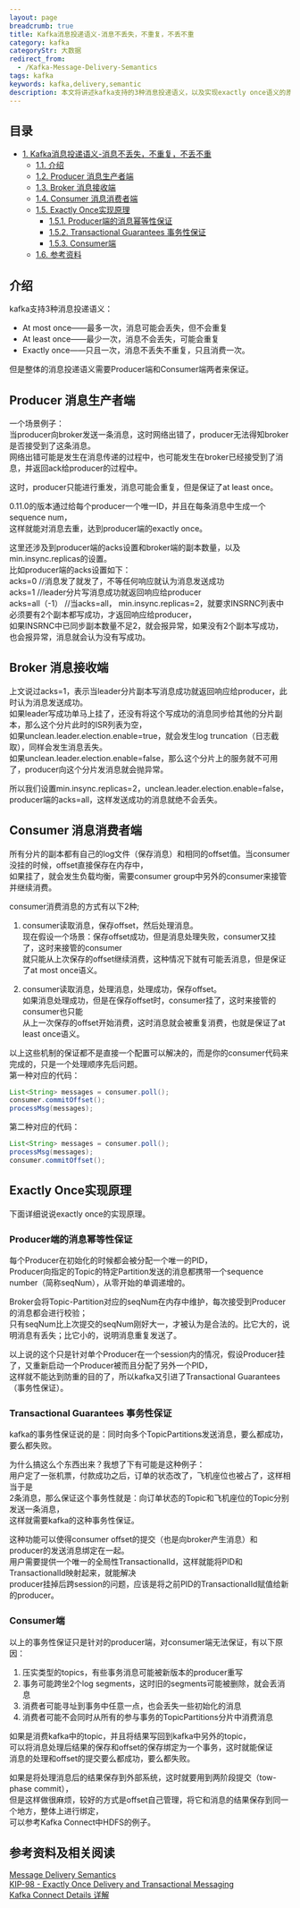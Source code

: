 ```yaml
---
layout: page
breadcrumb: true
title: Kafka消息投递语义-消息不丢失，不重复，不丢不重
category: kafka
categoryStr: 大数据
redirect_from:
  - /Kafka-Message-Delivery-Semantics
tags: kafka
keywords: kafka,delivery,semantic
description: 本文将讲述kafka支持的3种消息投递语义，以及实现exactly once语义的原理机制。
---
```

<div id="table-of-contents">
<h2>目录</h2>
<div id="text-table-of-contents">
<ul>
<li><a href="#sec-1">1. Kafka消息投递语义-消息不丢失，不重复，不丢不重</a>
<ul>
<li><a href="#sec-1-1">1.1. 介绍</a></li>
<li><a href="#sec-1-2">1.2. Producer 消息生产者端</a></li>
<li><a href="#sec-1-3">1.3. Broker 消息接收端</a></li>
<li><a href="#sec-1-4">1.4. Consumer 消息消费者端</a></li>
<li><a href="#sec-1-5">1.5. Exactly Once实现原理</a>
<ul>
<li><a href="#sec-1-5-1">1.5.1. Producer端的消息幂等性保证</a></li>
<li><a href="#sec-1-5-2">1.5.2. Transactional Guarantees 事务性保证</a></li>
<li><a href="#sec-1-5-3">1.5.3. Consumer端</a></li>
</ul>
</li>
<li><a href="#sec-1-6">1.6. 参考资料</a></li>
</ul>
</li>
</ul>
</div>
</div>

## 介绍<a id="sec-1-1" name="sec-1-1"></a>

kafka支持3种消息投递语义：  
- At most once——最多一次，消息可能会丢失，但不会重复  
- At least once——最少一次，消息不会丢失，可能会重复  
- Exactly once——只且一次，消息不丢失不重复，只且消费一次。  

但是整体的消息投递语义需要Producer端和Consumer端两者来保证。  

## Producer 消息生产者端<a id="sec-1-2" name="sec-1-2"></a>

一个场景例子：  
当producer向broker发送一条消息，这时网络出错了，producer无法得知broker是否接受到了这条消息。  
网络出错可能是发生在消息传递的过程中，也可能发生在broker已经接受到了消息，并返回ack给producer的过程中。  

这时，producer只能进行重发，消息可能会重复，但是保证了at least once。  

0.11.0的版本通过给每个producer一个唯一ID，并且在每条消息中生成一个sequence num，  
这样就能对消息去重，达到producer端的exactly once。  

这里还涉及到producer端的acks设置和broker端的副本数量，以及min.insync.replicas的设置。  
比如producer端的acks设置如下：  
acks=0  //消息发了就发了，不等任何响应就认为消息发送成功  
acks=1  //leader分片写消息成功就返回响应给producer  
acks=all（-1） //当acks=all， min.insync.replicas=2，就要求INSRNC列表中必须要有2个副本都写成功，才返回响应给producer，  
如果INSRNC中已同步副本数量不足2，就会报异常，如果没有2个副本写成功，也会报异常，消息就会认为没有写成功。  

## Broker 消息接收端<a id="sec-1-3" name="sec-1-3"></a>

上文说过acks=1，表示当leader分片副本写消息成功就返回响应给producer，此时认为消息发送成功。  
如果leader写成功单马上挂了，还没有将这个写成功的消息同步给其他的分片副本，那么这个分片此时的ISR列表为空，  
如果unclean.leader.election.enable=true，就会发生log truncation（日志截取），同样会发生消息丢失。  
如果unclean.leader.election.enable=false，那么这个分片上的服务就不可用了，producer向这个分片发消息就会抛异常。  

所以我们设置min.insync.replicas=2，unclean.leader.election.enable=false，producer端的acks=all，这样发送成功的消息就绝不会丢失。  

## Consumer 消息消费者端<a id="sec-1-4" name="sec-1-4"></a>

所有分片的副本都有自己的log文件（保存消息）和相同的offset值。当consumer没挂的时候，offset直接保存在内存中，  
如果挂了，就会发生负载均衡，需要consumer group中另外的consumer来接管并继续消费。  

consumer消费消息的方式有以下2种;  
1. consumer读取消息，保存offset，然后处理消息。  
现在假设一个场景：保存offset成功，但是消息处理失败，consumer又挂了，这时来接管的consumer  
就只能从上次保存的offset继续消费，这种情况下就有可能丢消息，但是保证了at most once语义。  

2. consumer读取消息，处理消息，处理成功，保存offset。  
如果消息处理成功，但是在保存offset时，consumer挂了，这时来接管的consumer也只能  
从上一次保存的offset开始消费，这时消息就会被重复消费，也就是保证了at least once语义。  

以上这些机制的保证都不是直接一个配置可以解决的，而是你的consumer代码来完成的，只是一个处理顺序先后问题。    
第一种对应的代码：  
```java
List<String> messages = consumer.poll();
consumer.commitOffset();
processMsg(messages);
```

第二种对应的代码：  
```java
List<String> messages = consumer.poll();
processMsg(messages);
consumer.commitOffset();
```

## Exactly Once实现原理<a id="sec-1-5" name="sec-1-5"></a>

下面详细说说exactly once的实现原理。  

### Producer端的消息幂等性保证<a id="sec-1-5-1" name="sec-1-5-1"></a>

每个Producer在初始化的时候都会被分配一个唯一的PID，  
Producer向指定的Topic的特定Partition发送的消息都携带一个sequence number（简称seqNum），从零开始的单调递增的。  

Broker会将Topic-Partition对应的seqNum在内存中维护，每次接受到Producer的消息都会进行校验；  
只有seqNum比上次提交的seqNum刚好大一，才被认为是合法的。比它大的，说明消息有丢失；比它小的，说明消息重复发送了。  

以上说的这个只是针对单个Producer在一个session内的情况，假设Producer挂了，又重新启动一个Producer被而且分配了另外一个PID，  
这样就不能达到防重的目的了，所以kafka又引进了Transactional Guarantees（事务性保证）。  

### Transactional Guarantees 事务性保证<a id="sec-1-5-2" name="sec-1-5-2"></a>

kafka的事务性保证说的是：同时向多个TopicPartitions发送消息，要么都成功，要么都失败。  

为什么搞这么个东西出来？我想了下有可能是这种例子：  
用户定了一张机票，付款成功之后，订单的状态改了，飞机座位也被占了，这样相当于是  
2条消息，那么保证这个事务性就是：向订单状态的Topic和飞机座位的Topic分别发送一条消息，  
这样就需要kafka的这种事务性保证。  

这种功能可以使得consumer offset的提交（也是向broker产生消息）和producer的发送消息绑定在一起。  
用户需要提供一个唯一的全局性TransactionalId，这样就能将PID和TransactionalId映射起来，就能解决  
producer挂掉后跨session的问题，应该是将之前PID的TransactionalId赋值给新的producer。  

### Consumer端<a id="sec-1-5-3" name="sec-1-5-3"></a>

以上的事务性保证只是针对的producer端，对consumer端无法保证，有以下原因：  
1.  压实类型的topics，有些事务消息可能被新版本的producer重写  
2.  事务可能跨坐2个log segments，这时旧的segments可能被删除，就会丢消息  
3.  消费者可能寻址到事务中任意一点，也会丢失一些初始化的消息  
4.  消费者可能不会同时从所有的参与事务的TopicPartitions分片中消费消息  

如果是消费kafka中的topic，并且将结果写回到kafka中另外的topic，  
可以将消息处理后结果的保存和offset的保存绑定为一个事务，这时就能保证  
消息的处理和offset的提交要么都成功，要么都失败。  

如果是将处理消息后的结果保存到外部系统，这时就要用到两阶段提交（tow-phase commit），  
但是这样做很麻烦，较好的方式是offset自己管理，将它和消息的结果保存到同一个地方，整体上进行绑定，   
可以参考Kafka Connect中HDFS的例子。  

## 参考资料及相关阅读<a id="sec-1-6" name="sec-1-6"></a>

[Message Delivery Semantics](https://kafka.apache.org/documentation/#semantics)  
[KIP-98 - Exactly Once Delivery and Transactional Messaging](https://cwiki.apache.org/confluence/display/KAFKA/KIP-98+-+Exactly+Once+Delivery+and+Transactional+Messaging#KIP-98-ExactlyOnceDeliveryandTransactionalMessaging-ProposedChanges)  
[Kafka Connect Details 详解](/Kafka-Connect-Details)  
